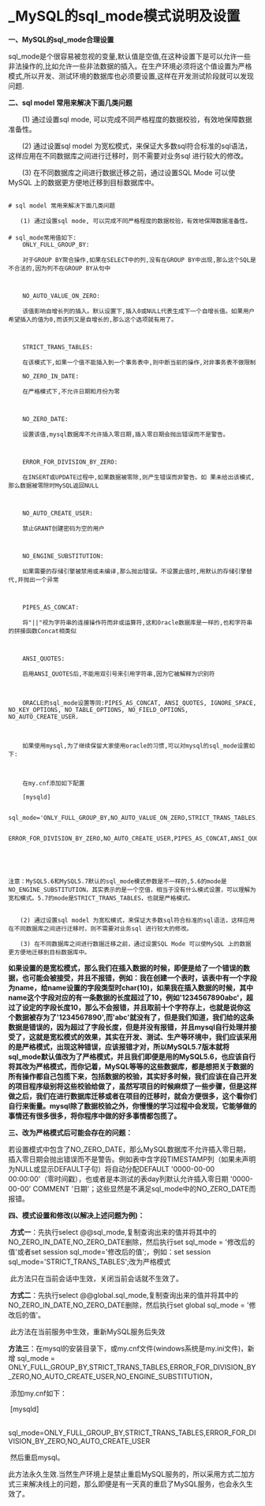 # _MySQL的sql_mode模式说明及设置



**一、MySQL的sql_mode合理设置**

​    sql_mode是个很容易被忽视的变量,默认值是空值,在这种设置下是可以允许一些非法操作的,比如允许一些非法数据的插入。在生产环境必须将这个值设置为严格模式,所以开发、测试环境的数据库也必须要设置,这样在开发测试阶段就可以发现问题.





**二、sql model 常用来解决下面几类问题**

　　(1) 通过设置sql mode, 可以完成不同严格程度的数据校验，有效地保障数据准备性。

　　(2) 通过设置sql model 为宽松模式，来保证大多数sql符合标准的sql语法，这样应用在不同数据库之间进行迁移时，则不需要对业务sql 进行较大的修改。

　　(3) 在不同数据库之间进行数据迁移之前，通过设置SQL Mode 可以使MySQL 上的数据更方便地迁移到目标数据库中。



```mysql

# sql model 常用来解决下面几类问题

　　(1) 通过设置sql mode, 可以完成不同严格程度的数据校验，有效地保障数据准备性。
　　
# sql_mode常用值如下: 
    ONLY_FULL_GROUP_BY:

    对于GROUP BY聚合操作,如果在SELECT中的列,没有在GROUP BY中出现,那么这个SQL是不合法的,因为列不在GROUP BY从句中

 

    NO_AUTO_VALUE_ON_ZERO:

    该值影响自增长列的插入。默认设置下,插入0或NULL代表生成下一个自增长值。如果用户 希望插入的值为0,而该列又是自增长的,那么这个选项就有用了。

 

    STRICT_TRANS_TABLES:

    在该模式下,如果一个值不能插入到一个事务表中,则中断当前的操作,对非事务表不做限制

    NO_ZERO_IN_DATE:

    在严格模式下,不允许日期和月份为零

 

    NO_ZERO_DATE:

    设置该值,mysql数据库不允许插入零日期,插入零日期会抛出错误而不是警告。

 

    ERROR_FOR_DIVISION_BY_ZERO:

    在INSERT或UPDATE过程中,如果数据被零除,则产生错误而非警告。如 果未给出该模式,那么数据被零除时MySQL返回NULL

 

    NO_AUTO_CREATE_USER:

    禁止GRANT创建密码为空的用户

 

    NO_ENGINE_SUBSTITUTION:

    如果需要的存储引擎被禁用或未编译,那么抛出错误。不设置此值时,用默认的存储引擎替代,并抛出一个异常

 

    PIPES_AS_CONCAT:

    将"||"视为字符串的连接操作符而非或运算符,这和Oracle数据库是一样的,也和字符串的拼接函数Concat相类似

 

    ANSI_QUOTES:

    启用ANSI_QUOTES后,不能用双引号来引用字符串,因为它被解释为识别符

 

    ORACLE的sql_mode设置等同:PIPES_AS_CONCAT, ANSI_QUOTES, IGNORE_SPACE, NO_KEY_OPTIONS, NO_TABLE_OPTIONS, NO_FIELD_OPTIONS, NO_AUTO_CREATE_USER.

     

    如果使用mysql,为了继续保留大家使用oracle的习惯,可以对mysql的sql_mode设置如下:

     

    在my.cnf添加如下配置

    [mysqld]

    sql_mode='ONLY_FULL_GROUP_BY,NO_AUTO_VALUE_ON_ZERO,STRICT_TRANS_TABLES,NO_ZERO_IN_DATE,NO_ZERO_DATE,

    ERROR_FOR_DIVISION_BY_ZERO,NO_AUTO_CREATE_USER,PIPES_AS_CONCAT,ANSI_QUOTES'

      

      

注意：MySQL5.6和MySQL5.7默认的sql_mode模式参数是不一样的,5.6的mode是NO_ENGINE_SUBSTITUTION，其实表示的是一个空值，相当于没有什么模式设置，可以理解为宽松模式。5.7的mode是STRICT_TRANS_TABLES，也就是严格模式。

 
　　(2) 通过设置sql model 为宽松模式，来保证大多数sql符合标准的sql语法，这样应用在不同数据库之间进行迁移时，则不需要对业务sql 进行较大的修改。

　　(3) 在不同数据库之间进行数据迁移之前，通过设置SQL Mode 可以使MySQL 上的数据更方便地迁移到目标数据库中。
```



​    **如果设置的是宽松模式，那么我们在插入数据的时候，即便是给了一个错误的数据，也可能会被接受，并且不报错，例如：我在创建一个表时，该表中有一个字段为name，给name设置的字段类型时char(10)，如果我在插入数据的时候，其中name这个字段对应的有一条数据的长度超过了10，例如'1234567890abc'，超过了设定的字段长度10，那么不会报错，并且取前十个字符存上，也就是说你这个数据被存为了'1234567890',而'abc'就没有了，但是我们知道，我们给的这条数据是错误的，因为超过了字段长度，但是并没有报错，并且mysql自行处理并接受了，这就是宽松模式的效果，其实在开发、测试、生产等环境中，我们应该采用的是严格模式，出现这种错误，应该报错才对，所以MySQL5.7版本就将sql_mode默认值改为了严格模式，并且我们即便是用的MySQL5.6，也应该自行将其改为严格模式，而你记着，MySQL等等的这些数据库，都是想把关于数据的所有操作都自己包揽下来，包括数据的校验，其实好多时候，我们应该在自己开发的项目程序级别将这些校验给做了，虽然写项目的时候麻烦了一些步骤，但是这样做之后，我们在进行数据库迁移或者在项目的迁移时，就会方便很多，这个看你们自行来衡量。mysql除了数据校验之外，你慢慢的学习过程中会发现，它能够做的事情还有很多很多，将你程序中做的好多事情都包揽了。**





**三、改为严格模式后可能会存在的问题：**

​    若设置模式中包含了NO_ZERO_DATE，那么MySQL数据库不允许插入零日期，插入零日期会抛出错误而不是警告。例如表中含字段TIMESTAMP列（如果未声明为NULL或显示DEFAULT子句）将自动分配DEFAULT '0000-00-00 00:00:00'（零时间戳），也或者是本测试的表day列默认允许插入零日期 '0000-00-00' COMMENT '日期'；这些显然是不满足sql_mode中的NO_ZERO_DATE而报错。





**四、模式设置和修改(以解决上述问题为例)：**

​    **方式一**：先执行select @@sql_mode,复制查询出来的值并将其中的NO_ZERO_IN_DATE,NO_ZERO_DATE删除，然后执行set sql_mode = '修改后的值'或者set session sql_mode='修改后的值';，例如：set session sql_mode='STRICT_TRANS_TABLES';改为严格模式

​        此方法只在当前会话中生效，关闭当前会话就不生效了。

​    **方式二**：先执行select @@global.sql_mode,复制查询出来的值并将其中的NO_ZERO_IN_DATE,NO_ZERO_DATE删除，然后执行set global sql_mode = '修改后的值'。

​        此方法在当前服务中生效，重新MySQL服务后失效

 

​    **方法三**：在mysql的安装目录下，或my.cnf文件(windows系统是my.ini文件)，新增 sql_mode = ONLY_FULL_GROUP_BY,STRICT_TRANS_TABLES,ERROR_FOR_DIVISION_BY_ZERO,NO_AUTO_CREATE_USER,NO_ENGINE_SUBSTITUTION，

​        添加my.cnf如下：

​        [mysqld]

​        sql_mode=ONLY_FULL_GROUP_BY,STRICT_TRANS_TABLES,ERROR_FOR_DIVISION_BY_ZERO,NO_AUTO_CREATE_USER

 

​        然后重启mysql。

​    此方法永久生效.当然生产环境上是禁止重启MySQL服务的，所以采用方式二加方式三来解决线上的问题，那么即便是有一天真的重启了MySQL服务，也会永久生效了。